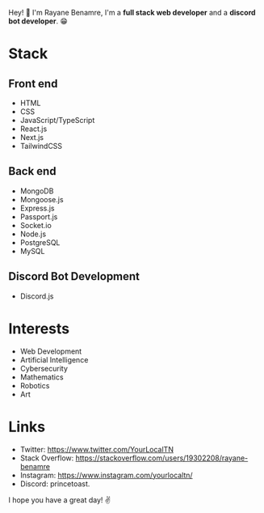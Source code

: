 Hey! 👋 I'm Rayane Benamre, I'm a __full stack web developer__ and a __discord bot developer__. 😁
# Stack
## Front end
* HTML
* CSS
* JavaScript/TypeScript
* React.js
* Next.js
* TailwindCSS
## Back end
* MongoDB
* Mongoose.js
* Express.js
* Passport.js
* Socket.io
* Node.js
* PostgreSQL
* MySQL
## Discord Bot Development
* Discord.js
# Interests
* Web Development
* Artificial Intelligence
* Cybersecurity
* Mathematics
* Robotics
* Art
# Links
* Twitter: https://www.twitter.com/YourLocalTN
* Stack Overflow: https://stackoverflow.com/users/19302208/rayane-benamre
* Instagram: https://www.instagram.com/yourlocaltn/
* Discord: princetoast.

I hope you have a great day! ✌️
